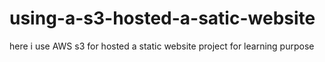 # using-a-s3-hosted-a-satic-website
here i use AWS s3  for hosted a static website project for learning purpose
